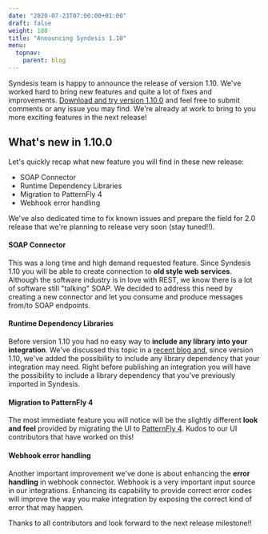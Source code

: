 ```yaml
---
date: "2020-07-23T07:00:00+01:00"
draft: false
weight: 180
title: "Announcing Syndesis 1.10"
menu:
  topnav:
    parent: blog
---
```


Syndesis team is happy to announce the release of version 1.10. We've worked hard to bring new features and quite a lot of fixes and improvements. [Download and try version 1.10.0](https://github.com/syndesisio/syndesis/releases/tag/1.10.0) and feel free to submit comments or any issue you may find. We're already at work to bring to you more exciting features in the next release!

## What's new in 1.10.0

Let's quickly recap what new feature you will find in these new release:

* SOAP Connector
* Runtime Dependency Libraries
* Migration to PatternFly 4
* Webhook error handling

We've also dedicated time to fix known issues and prepare the field for 2.0 release that we're planning to release very soon (stay tuned!!). 

#### SOAP Connector

This was a long time and high demand requested feature. Since Syndesis 1.10 you will be able to create connection to **old style web services**. Although the software industry is in love with REST, we know there is a lot of software still "talking" SOAP. We decided to address this need by creating a new connector and let you consume and produce messages from/to SOAP endpoints. 

#### Runtime Dependency Libraries

Before version 1.10 you had no easy way to **include any library into your integration**. We've discussed this topic in a [recent blog and](https://syndesis.io/blog/2020/04/24/extensions/#libraries), since version 1.10, we've added the possibility to include any library dependency that your integration may need. Right before publishing an integration you will have the possibility to include a library dependency that you've previously imported in Syndesis.

#### Migration to PatternFly 4

The most immediate feature you will notice will be the slightly different **look and feel** provided by migrating the UI to [PatternFly 4](https://www.patternfly.org/v4/). Kudos to our UI contributors that have worked on this! 

#### Webhook error handling

Another important improvement we've done is about enhancing the **error handling** in webhook connector. Webhook is a very important input source in our integrations. Enhancing its capability to provide correct error codes will improve the way you make integration by exposing the correct kind of error that may happen.

Thanks to all contributors and look forward to the next release milestone!!